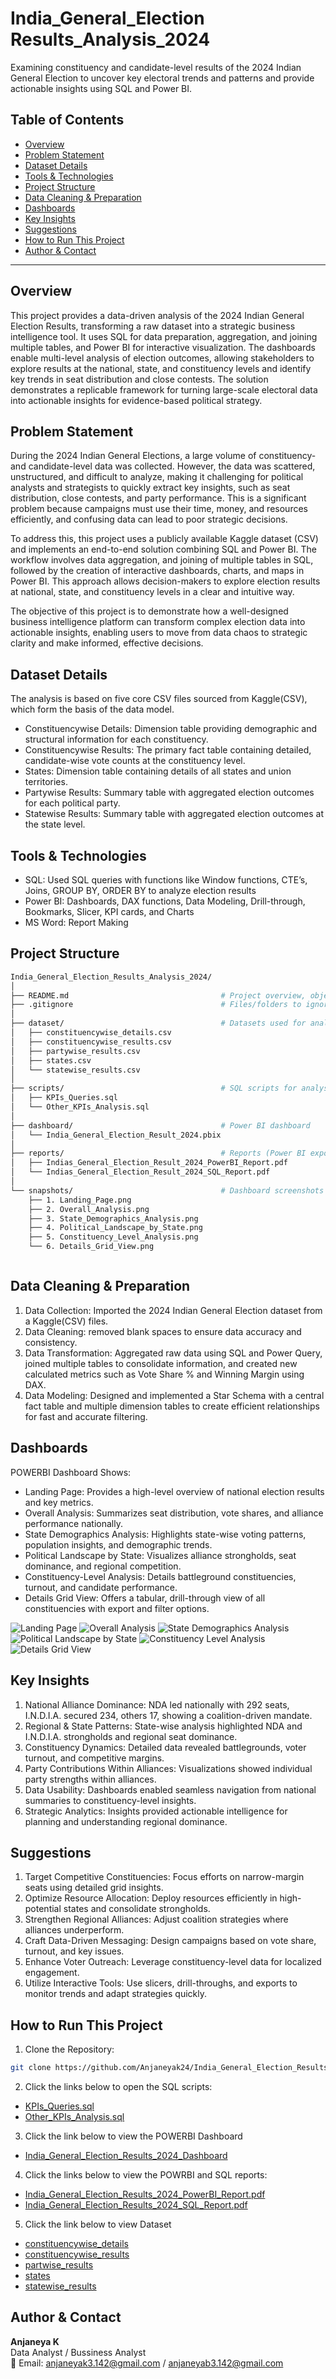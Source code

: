 # India_General_Election Results_Analysis_2024
Examining constituency and candidate-level results of the 2024 Indian General Election to uncover key electoral trends and patterns and provide actionable insights using SQL and Power BI.
## Table of Contents
- [Overview](#overview)
- [Problem Statement](#problem-statement)
- [Dataset Details](#dataset-details)
- [Tools & Technologies](#tools--technologies)
- [Project Structure](#project-structure)
- [Data Cleaning & Preparation](#data-cleaning--preparation)
- [Dashboards](#dashboards)
- [Key Insights](#key-insights)
- [Suggestions](#final-recommendations)
- [How to Run This Project](#how-to-run-this-project)
- [Author & Contact](#author--contact)


---

## Overview
This project provides a data-driven analysis of the 2024 Indian General Election Results, transforming a raw dataset into a strategic business intelligence tool. It uses SQL for data preparation, aggregation, and joining multiple tables, and Power BI for interactive visualization. The dashboards enable multi-level analysis of election outcomes, allowing stakeholders to explore results at the national, state, and constituency levels and identify key trends in seat distribution and close contests. The solution demonstrates a replicable framework for turning large-scale electoral data into actionable insights for evidence-based political strategy.

## Problem Statement
During the 2024 Indian General Elections, a large volume of constituency- and candidate-level data was collected. However, the data was scattered, unstructured, and difficult to analyze, making it challenging for political analysts and strategists to quickly extract key insights, such as seat distribution, close contests, and party performance. This is a significant problem because campaigns must use their time, money, and resources efficiently, and confusing data can lead to poor strategic decisions.

To address this, this project uses a publicly available Kaggle dataset (CSV) and implements an end-to-end solution combining SQL and Power BI. The workflow involves data aggregation, and joining of multiple tables in SQL, followed by the creation of interactive dashboards, charts, and maps in Power BI. This approach allows decision-makers to explore election results at national, state, and constituency levels in a clear and intuitive way.

The objective of this project is to demonstrate how a well-designed business intelligence platform can transform complex election data into actionable insights, enabling users to move from data chaos to strategic clarity and make informed, effective decisions.




## Dataset Details
The analysis is based on five core CSV files sourced from Kaggle(CSV), which form the basis of the data model.
- 	Constituencywise Details: Dimension table providing demographic and structural information for each constituency.
- 	Constituencywise Results: The primary fact table containing detailed, candidate-wise vote counts at the constituency level.
-	States: Dimension table containing details of all states and union territories.
-	Partywise Results: Summary table with aggregated election outcomes for each political party.
-	Statewise Results: Summary table with aggregated election outcomes at the state level.


## Tools & Technologies
-	SQL: Used SQL queries with functions like Window functions, CTE’s, Joins, GROUP BY, ORDER BY to analyze election results
-	Power BI: Dashboards, DAX functions, Data Modeling, Drill-through, Bookmarks, Slicer, KPI cards, and Charts
- MS Word: Report Making 

## Project Structure


```bash
India_General_Election_Results_Analysis_2024/
│
├── README.md                                  # Project overview, objectives, and usage
├── .gitignore                                 # Files/folders to ignore in Git
│
├── dataset/                                   # Datasets used for analysis
│   ├── constituencywise_details.csv
│   ├── constituencywise_results.csv
│   ├── partywise_results.csv
│   ├── states.csv
│   └── statewise_results.csv
│
├── scripts/                                   # SQL scripts for analysis
│   ├── KPIs_Queries.sql
│   └── Other_KPIs_Analysis.sql
│
├── dashboard/                                 # Power BI dashboard
│   └── India_General_Election_Result_2024.pbix
│
├── reports/                                   # Reports (Power BI exports & SQL outputs)
│   ├── Indias_General_Election_Result_2024_PowerBI_Report.pdf
│   └── Indias_General_Election_Result_2024_SQL_Report.pdf
│
└── snapshots/                                 # Dashboard screenshots
    ├── 1. Landing_Page.png
    ├── 2. Overall_Analysis.png
    ├── 3. State_Demographics_Analysis.png
    ├── 4. Political_Landscape_by_State.png
    ├── 5. Constituency_Level_Analysis.png
    └── 6. Details_Grid_View.png



```

## Data Cleaning & Preparation
1.  Data Collection: Imported the 2024 Indian General Election dataset from a Kaggle(CSV) files.
2. Data Cleaning: removed blank spaces to ensure data accuracy and consistency.
3. Data Transformation: Aggregated raw data using SQL and Power Query, joined multiple tables to consolidate information, and created new calculated metrics such as Vote Share % and Winning Margin using DAX.
4. Data Modeling: Designed and implemented a Star Schema with a central fact table and multiple dimension tables to create efficient relationships for fast and accurate filtering.

## Dashboards
POWERBI Dashboard Shows:

-  Landing Page: Provides a high-level overview of national election results and key metrics.
- Overall Analysis: Summarizes seat distribution, vote shares, and alliance performance nationally.
- State Demographics Analysis: Highlights state-wise voting patterns, population insights, and demographic trends.
- Political Landscape by State: Visualizes alliance strongholds, seat dominance, and regional competition.
- Constituency-Level Analysis: Details battleground constituencies, turnout, and candidate performance.
- Details Grid View: Offers a tabular, drill-through view of all constituencies with export and filter options.


![Landing Page](snapshots/Landing_Page.png)
![Overall Analysis](snapshots/Overall_Analysis.png)
![State Demographics Analysis](snapshots/State_Demographics_Analysis.png)
![Political Landscape by State](snapshots/Political_Landscape_by_State.png)
![Constituency Level Analysis](snapshots/Constituency_Level_%20Analysis.png)
![Details Grid View](snapshots/Details_Grid_View.png)



## Key Insights
1. National Alliance Dominance: NDA led nationally with 292 seats, I.N.D.I.A. secured 234, others 17, showing a coalition-driven mandate.
2. Regional & State Patterns: State-wise analysis highlighted NDA and I.N.D.I.A. strongholds and regional seat dominance.
3. Constituency Dynamics: Detailed data revealed battlegrounds, voter turnout, and competitive margins.
4. Party Contributions Within Alliances: Visualizations showed individual party strengths within alliances.
5. Data Usability: Dashboards enabled seamless navigation from national summaries to constituency-level insights.
6. Strategic Analytics: Insights provided actionable intelligence for planning and understanding regional dominance.

## Suggestions
1. Target Competitive Constituencies: Focus efforts on narrow-margin seats using detailed grid insights.
2. Optimize Resource Allocation: Deploy resources efficiently in high-potential states and consolidate strongholds.
3. Strengthen Regional Alliances: Adjust coalition strategies where alliances underperform.
4. Craft Data-Driven Messaging: Design campaigns based on vote share, turnout, and key issues.
5. Enhance Voter Outreach: Leverage constituency-level data for localized engagement.
6. Utilize Interactive Tools: Use slicers, drill-throughs, and exports to monitor trends and adapt strategies quickly.

## How to Run This Project

1. Clone the Repository:
```bash
git clone https://github.com/Anjaneyak24/India_General_Election_Results_Analysis_2024.git
```
2. Click the links below to open the SQL scripts:
- [KPIs_Queries.sql](scripts/KPIs_Queries.sql)  
- [Other_KPIs_Analysis.sql](scripts/Other_KPIs_Analysis.sql)

3. Click the link below to view the POWERBI Dashboard
 - [India_General_Election_Results_2024_Dashboard](dashboard/India_General_Election_Results_2024_Dashboard.pbix)

4. Click the links below to view the POWRBI and SQL reports:
- [India_General_Election_Results_2024_PowerBI_Report.pdf](reports/India_General_Election_Results_2024_PowerBI_Report.pdf)  
- [India_General_Election_Results_2024_SQL_Report.pdf](reports/India_General_Election_Results_2024_SQL_Report.pdf)


5. Click the link below to view Dataset
 - [constituencywise_details](datasets/constituencywise_details.csv)
 - [constituencywise_results](datasets/constituencywise_results.csv)
 - [partwise_results](datasets/partywise_results.csvcsv)
 - [states](datasets/states.csv)
 - [statewise_results](datasets/statewise_results.csv)

## Author & Contact

**Anjaneya K**  
 Data Analyst / Bussiness Analyst  
📧 Email: anjaneyak3.142@gmail.com / anjaneyab3.142@gmail.com

